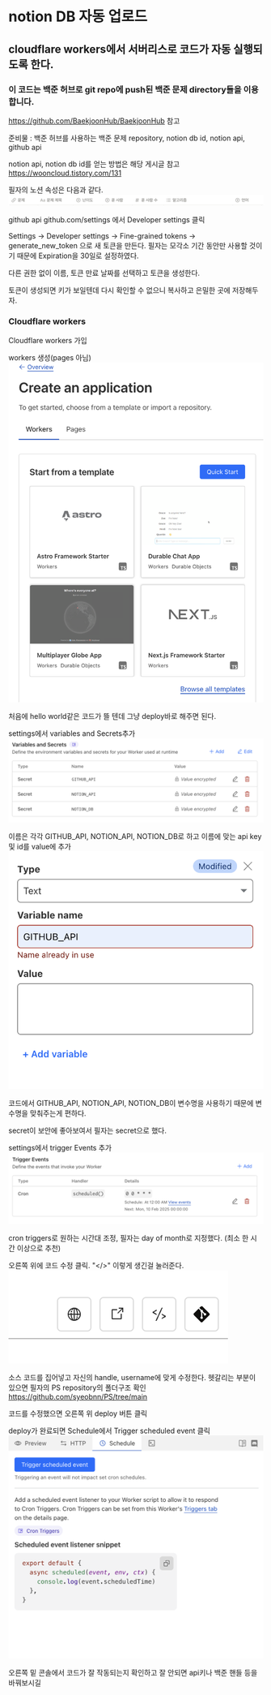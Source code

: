 # notion DB 자동 업로드

## cloudflare workers에서 서버리스로 코드가 자동 실행되도록 한다.

### 이 코드는 백준 허브로 git repo에 push된 백준 문제 directory들을 이용합니다.

https://github.com/BaekjoonHub/BaekjoonHub 참고

준비물 : 백준 허브를 사용하는 백준 문제 repository, notion db id, notion api, github api

notion api, notion db id를 얻는 방법은 해당 게시글 참고
https://wooncloud.tistory.com/131

필자의 노션 속성은 다음과 같다.
![hi](./images/notionDB_attribute.png)

github api
github.com/settings 에서 Developer settings 클릭

Settings -> Developer settings -> Fine-grained tokens -> generate_new_token 으로 새 토큰을 만든다.
필자는 모각소 기간 동안만 사용할 것이기 때문에 Expiration을 30일로 설정하였다.

다른 권한 없이 이름, 토큰 만료 날짜를 선택하고 토큰을 생성한다.

토큰이 생성되면 키가 보일텐데 다시 확인할 수 없으니 복사하고 은밀한 곳에 저장해두자.

### Cloudflare workers

Cloudflare workers 가입

workers 생성(pages 아님)
![hi](./images/cloudworkers_create.png)

처음에 hello world같은 코드가 뜰 텐데 그냥 deploy바로 해주면 된다.

settings에서 variables and Secrets추가
![hi](./images/cloudworkers_variables.png)

이름은 각각 GITHUB_API, NOTION_API, NOTION_DB로 하고 이름에 맞는 api key 및 id를 value에 추가
![hi](./images/cloudworkers_variables_make.png)

코드에서 GITHUB_API, NOTION_API, NOTION_DB이 변수명을 사용하기 때문에 변수명을 맞춰주는게 편하다.

secret이 보안에 좋아보여서 필자는 secret으로 했다.

settings에서 trigger Events 추가
![hi](./images/cloudworkers_cron.png)

cron triggers로 원하는 시간대 조정, 필자는 day of month로 지정했다. (최소 한 시간 이상으로 추천)

오른쪽 위에 코드 수정 클릭. "</>" 이렇게 생긴걸 눌러준다.
![hi](./images/cloudworkers_editbutton.png)

소스 코드를 집어넣고 자신의 handle, username에 맞게 수정한다.
헷갈리는 부분이 있으면 필자의 PS repository의 폴더구조 확인
https://github.com/syeobnn/PS/tree/main

코드를 수정했으면 오른쪽 위 deploy 버튼 클릭

deploy가 완료되면 Schedule에서 Trigger scheduled event 클릭
![hi](./images/cloudworkers_trigger.png)

오른쪽 밑 콘솔에서 코드가 잘 작동되는지 확인하고 잘 안되면 api키나 백준 핸들 등을 바꿔보시길
